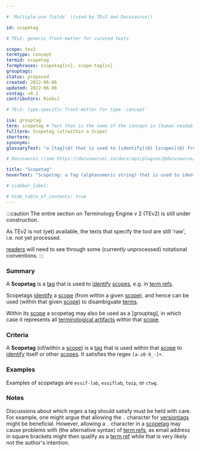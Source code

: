 ```yaml
---

# `Multiple-use fields` \(used by TEv2 and Docusaurus\)

id: scopetag

# TEv2: generic front-matter for curated texts

scope: tev2
termtype: concept
termid: scopetag
formphrases: scopetag{ss}, scope-tag{ss}
grouptags:
status: proposed
created: 2022-06-06
updated: 2022-06-06
vsntag: v0.1
contributors: RieksJ

# TEv2: type-specific front-matter for type `concept`

isa: grouptag
term: scopetag # Text that is the name of the concept in (human readable) texts.
fullterm: Scopetag (of/within a Scope)
shorterm:
synonyms:
glossaryText: "a [tag](@) that is used to [identify](@) [scopes](@) from within a specific [scope](@)"

# Docusaurus \(see https://docusaurus\.io/docs/api/plugins/@docusaurus/plugin-content-docs#markdown-front-matter\):

title: "Scopetag"
hoverText: "Scopetag: a Tag (alphanumeric string) that is used to identify Scopes from within a specific Scope"

# sidebar_label:

# hide_table_of_contents: true
---
```


:::caution
The entire section on Terminology Engine v 2 (TEv2) is still under construction.

As TEv2 is not (yet) available, the texts that specify the tool are still 'raw', i.e. not yet
processed.

[readers](@) will need to see through some (currently unprocessed) notational
conventions.
:::

### Summary

A **Scopetag** is a [tag](@) that is used to [identify](@) [scopes](@), e.g. in [term refs](@).

Scopetags [identify](@) a [scope](@) (from within a given [scope](@)), and hence can be used (within
that given [scope](@)) to disambiguate [terms](@).

Within its [scope](@) a scopetag may also be used as a [grouptag], in which case it represents
all [terminological artifacts](@) within that [scope](@).

### Criteria

A **Scopetag** (of/within a [scope](@)) is a [tag](@) that is used within that [scope](@)
to [identify](@) itself or other [scopes](@). It satisfies the regex `[a-z0-9_-]+`.

### Examples

Examples of scopetags are `essif-lab`, `essiflab`, `toip`, or `ctwg`.

### Notes

Discussions about which regex a tag should satisfy must be held with care. For example, one might
argue that allowing the `.` character for [versiontags](@) might be beneficial. However, allowing
a `.` character in a [scopetag](@) may cause problems with (the alternative syntax)
of [term refs](@), as email address in square brackets might then qualify as a [term ref](@) while
that is very likely not the author's intention.
